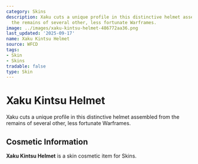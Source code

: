 ```yaml
---
category: Skins
description: Xaku cuts a unique profile in this distinctive helmet assembled from
  the remains of several other, less fortunate Warframes.
image: ../images/xaku-kintsu-helmet-486772aa36.png
last_updated: '2025-09-17'
name: Xaku Kintsu Helmet
source: WFCD
tags:
- Skin
- Skins
tradable: false
type: Skin
---
```


# Xaku Kintsu Helmet

Xaku cuts a unique profile in this distinctive helmet assembled from the remains of several other, less fortunate Warframes.

## Cosmetic Information

**Xaku Kintsu Helmet** is a skin cosmetic item for Skins.

